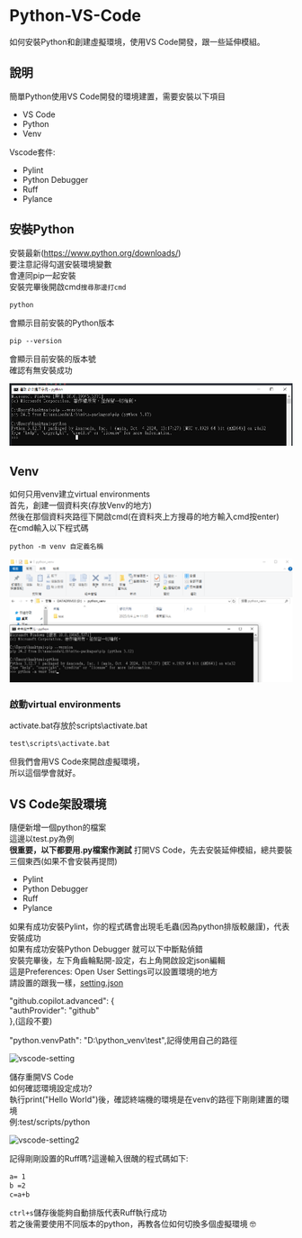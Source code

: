 # Python-VS-Code
如何安裝Python和創建虛擬環境，使用VS Code開發，跟一些延伸模組。
## 說明
簡單Python使用VS Code開發的環境建置，需要安裝以下項目
- VS Code
- Python
- Venv
  
Vscode套件:
- Pylint
- Python Debugger
- Ruff
- Pylance

## 安裝Python
安裝最新(https://www.python.org/downloads/)  
要注意記得勾選安裝環境變數  
會連同pip一起安裝  
安裝完畢後開啟cmd`搜尋那邊打cmd`  
``` 
python
```
會顯示目前安裝的Python版本
```
pip --version
``` 
會顯示目前安裝的版本號  
確認有無安裝成功

![cmd-python](https://github.com/rgatsai/Python-VS-Code-/blob/main/image/cmd-python-pip.png)

## Venv
如何只用venv建立virtual environments  
首先，創建一個資料夾(存放Venv的地方)  
然後在那個資料夾路徑下開啟cmd(在資料夾上方搜尋的地方輸入cmd按enter)  
在cmd輸入以下程式碼  
```
python -m venv 自定義名稱
```

![cmd-venv](https://github.com/rgatsai/Python-VS-Code-/blob/main/image/cmd-venv.png)
### 啟動virtual environments
activate.bat存放於scripts\activate.bat
```
test\scripts\activate.bat
```
但我們會用VS Code來開啟虛擬環境，  
所以這個學會就好。
## VS Code架設環境
隨便新增一個python的檔案  
這邊以test.py為例  
**很重要，以下都要用.py檔案作測試**
打開VS Code，先去安裝延伸模組，總共要裝三個東西(如果不會安裝再提問)
- Pylint
- Python Debugger
- Ruff
- Pylance

如果有成功安裝Pylint，你的程式碼會出現毛毛蟲(因為python排版較嚴謹)，代表安裝成功  
如果有成功安裝Python Debugger 就可以下中斷點偵錯  
安裝完畢後，左下角齒輪點開-設定，右上角開啟設定json編輯    
這是Preferences: Open User Settings可以設置環境的地方  
請設置的跟我一樣，[setting.json](https://github.com/rgatsai/Python-VScode/blob/main/settings.json)  

"github.copilot.advanced": {  
"authProvider": "github"  
},(這段不要)  

"python.venvPath": "D:\\python_venv\\test",記得使用自己的路徑  

![vscode-setting](https://github.com/rgatsai/Python-VScode/blob/main/image/vscode-setting.png)

儲存重開VS Code  
如何確認環境設定成功?  
執行print("Hello World")後，確認終端機的環境是在venv的路徑下剛剛建置的環境   
例:test/scripts/python

![vscode-setting2](https://github.com/rgatsai/Python-VScode/blob/main/image/vscode-setting2.png)

記得剛剛設置的Ruff嗎?這邊輸入很醜的程式碼如下:  
```
a= 1
b =2
c=a+b
```
`ctrl+s`儲存後能夠自動排版代表Ruff執行成功  
若之後需要使用不同版本的python，再教各位如何切換多個虛擬環境 :nerd_face:
